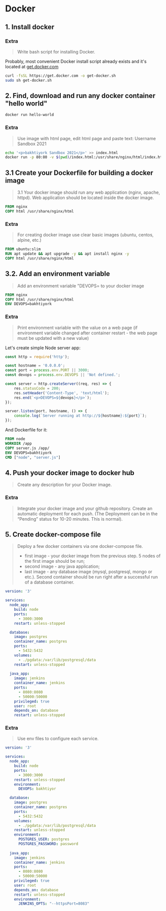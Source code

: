 # Docker

## 1. Install docker

### Extra
> Write bash script for installing Docker.

Probably, most convenient Docker install script already exists and it's located at [get.docker.com](https://get.docker.com/)
```sh
curl -fsSL https://get.docker.com -o get-docker.sh
sudo sh get-docker.sh
```
  
## 2. Find, download and run any docker container "hello world"

```sh
docker run hello-world
```

### Extra
> Use image with html page, edit html page and paste text: Username Sandbox 2021

```sh
echo '<p>bakhtiyork Sandbox 2021</p>' >> index.html
docker run -p 80:80 -v $(pwd)/index.html:/usr/share/nginx/html/index.html nginx

```
  
## 3.1 Create your Dockerfile for building a docker image
> 3.1 Your docker image should run any web application (nginx, apache, httpd). Web application should be located inside the docker image. 

```Dockerfile
FROM nginx
COPY html /usr/share/nginx/html

```
### Extra
> For creating docker image use clear basic images (ubuntu, centos, alpine, etc.)

```Dockerfile
FROM ubuntu:slim
RUN apt update && apt upgrade -y && apt install nginx -y
COPY html /usr/share/nginx/html

```

## 3.2. Add an environment variable
> Add an environment variable "DEVOPS=<username> to your docker image
```Dockerfile
FROM nginx
COPY html /usr/share/nginx/html
ENV DEVOPS=bakhtiyork

```

### Extra
> Print environment variable with the value on a web page (if environment variable changed after container restart - the web page must be updated with a new value)

Let's create simple Node server app:
```JavaScript
const http = require('http');

const hostname = '0.0.0.0';
const port = process.env.PORT || 3000;
const devops = process.env.DEVOPS || 'Not defined.';

const server = http.createServer((req, res) => {
    res.statusCode = 200;
    res.setHeader('Content-Type', 'text/html');
    res.end(`<p>DEVOPS=${devops}</p>`);
});

server.listen(port, hostname, () => {
    console.log(`Server running at http://${hostname}:${port}`);
});


```

And Dockerfile for it:

```Dockerfile
FROM node
WORKDIR /app
COPY server.js /app/
ENV DEVOPS=bakhtiyork
CMD ["node", "server.js"]

```


## 4. Push your docker image to docker hub
> Create any description for your Docker image.


### Extra
> Integrate your docker image and your github repository. Create an automatic deployment for each push. (The Deployment can be in the “Pending” status for 10-20 minutes. This is normal).



## 5. Create docker-compose file
> Deploy a few docker containers via one docker-compose file. 
> * first image - your docker image from the previous step. 5 nodes of the first image should be run;
> * second image - any java application;
> * last image - any database image (mysql, postgresql, mongo or etc.).
> Second container should be run right after a successful run of a database container.

```yaml
version: '3'

services:
  node_app:
    build: node
    ports:
      - 3000:3000
    restart: unless-stopped

  database:
    image: postgres 
    container_name: postgres
    ports:
      - 5432:5432
    volumes:
      - ./pgdata:/var/lib/postgresql/data
    restart: unless-stopped
  
  java_app:
    image: jenkins
    container_name: jenkins
    ports:
      - 8080:8080
      - 50000:50000
    privileged: true
    user: root
    depends_on: database
    restart: unless-stopped

```

### Extra
> Use env files to configure each service.
```yaml
version: '3'

services:
  node_app:
    build: node
    ports:
      - 3000:3000
    restart: unless-stopped
    environment:
      DEVOPS: bakhtiyor

  database:
    image: postgres 
    container_name: postgres
    ports:
      - 5432:5432
    volumes:
      - ./pgdata:/var/lib/postgresql/data
    restart: unless-stopped
    environment:
      POSTGRES_USER: postgres
      POSTGRES_PASSWORD: password
  
  java_app:
    image: jenkins
    container_name: jenkins
    ports:
      - 8080:8080
      - 50000:50000
    privileged: true
    user: root
    depends_on: database
    restart: unless-stopped
    environment: 
      JENKINS_OPTS: "--httpsPort=8083"

```
